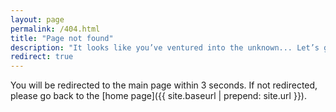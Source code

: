 ```yaml
---
layout: page
permalink: /404.html
title: "Page not found"
description: "It looks like you’ve ventured into the unknown... Let’s guide you back home."
redirect: true
---
```


You will be redirected to the main page within 3 seconds. 
If not redirected, please go back to the [home page]({{ site.baseurl | prepend: site.url }}).
